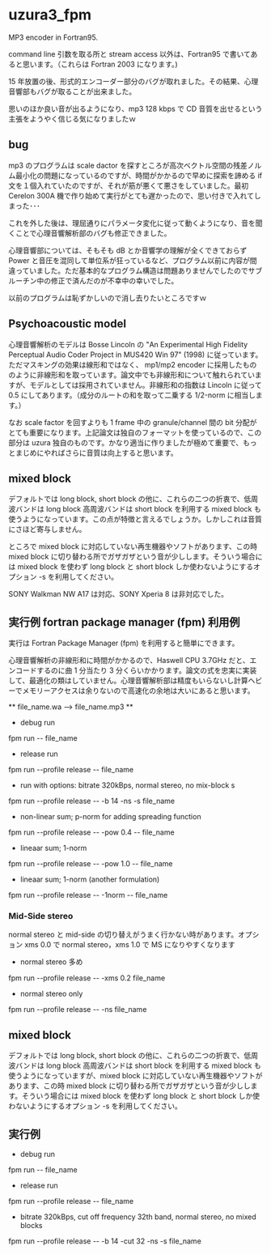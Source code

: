 # uzura3_fpm

MP3 encoder in Fortran95.

command line 引数を取る所と stream access 以外は、Fortran95 で書いてあると思います。（これらは Fortran 2003 になります。)

15 年放置の後、形式的エンコーダー部分のバグが取れました。その結果、心理音響部もバグが取ることが出来ました。

思いのほか良い音が出るようになり、mp3 128 kbps で CD 音質を出せるという主張をようやく信じる気になりましたｗ

## bug 

mp3 のプログラムは scale dactor を探すところが高次ベクトル空間の残差ノルム最小化の問題になっているのですが、時間がかかるので早めに探索を諦める if 文を１個入れていたのですが、それが筋が悪くて悪さをしていました。最初 Cerelon 300A 機で作り始めて実行がとても遅かったので、思い付きで入れてしまった･･･

これを外した後は、理屈通りにパラメータ変化に従って動くようになり、音を聞くことで心理音響解析部のバグも修正できました。

心理音響部については、そもそも dB とか音響学の理解が全くできておらず Power と音圧を混同して単位系が狂っているなど、プログラム以前に内容が間違っていました。ただ基本的なプログラム構造は問題ありませんでしたのでサブルーチン中の修正で済んだのが不幸中の幸いでした。

以前のプログラムは恥ずかしいので消し去りたいところですｗ

## Psychoacoustic model  

心理音響解析のモデルは Bosse Lincoln の "An Experimental High Fidelity Perceptual Audio Coder Project in MUS420 Win 97" (1998) に従っています。ただマスキングの効果は線形和ではなく、 mp1/mp2 encoder に採用したもののように非線形和を取っています。論文中でも非線形和について触れられていますが、モデルとしては採用されていません。非線形和の指数は Lincoln に従って 0.5 にしてあります。（成分のルートの和を取って二乗する 1/2-norm に相当します。） 

なお scale factor を回すよりも 1 frame 中の granule/channel 間の bit 分配がとても重要になります。上記論文は独自のフォーマットを使っているので、この部分は uzura 独自のものです。かなり適当に作りましたが極めて重要で、もっとまじめにやればさらに音質は向上すると思います。

## mixed block 

デフォルトでは long block, short block の他に、これらの二つの折衷で、低周波バンドは long block 高周波バンドは short block を利用する mixed block も使うようになっています。この点が特徴と言えるでしょうか。しかしこれは音質にさほど寄与しません。

ところで mixed block に対応していない再生機器やソフトがあります、この時 mixed block に切り替わる所でガザガザという音が少しします。そういう場合には mixed block を使わず long block と short block しか使わないようにするオプション -s を利用してください。

SONY Walkman NW A17 は対応、SONY Xperia 8 は非対応でした。

## 実行例 fortran package manager (fpm) 利用例

実行は Fortran Package Manager (fpm) を利用すると簡単にできます。

心理音響解析の非線形和に時間がかかるので、Haswell CPU 3.7GHz だと、エンコードするのに曲 1 分当たり 3 分くらいかかります。論文の式を忠実に実装して、最適化の類はしていません。心理音響解析部は精度もいらないし計算ヘビーでメモリーアクセスは余りないので高速化の余地は大いにあると思います。

** file_name.wa --> file_name.mp3 **

- debug run

 fpm run -- file_name

- release run

 fpm run --profile release -- file_name

- run with options: bitrate 320kBps, normal stereo, no mix-block s

 fpm run --profile release -- -b 14 -ns -s file_name

- non-linear sum; p-norm for adding spreading function  

 fpm run --profile release -- -pow 0.4 -- file_name 

- lineaar sum; 1-norm

 fpm run --profile release -- -pow 1.0 -- file_name 

- lineaar sum; 1-norm (another formulation)

 fpm run --profile release -- -1norm -- file_name 

### Mid-Side stereo

 normal stereo と mid-side の切り替えがうまく行かない時があります。オプション xms 0.0 で normal stereo，xms 1.0 で MS になりやすくなります

- normal stereo 多め

 fpm run --profile release -- -xms 0.2  file_name

- normal stereo only

 fpm run --profile release -- -ns  file_name


## mixed block 
デフォルトでは long block, short block の他に、これらの二つの折衷で、低周波バンドは long block 高周波バンドは short block を利用する mixed block も使うようになっていますが、mixed block に対応していない再生機器やソフトがあります、この時 mixed block に切り替わる所でガザガザという音が少しします。そういう場合には mixed block を使わず long block と short block しか使わないようにするオプション -s を利用してください。

## 実行例

- debug run

 fpm run -- file_name

- release run

 fpm run --profile release -- file_name

- bitrate 320kBps, cut off frequency 32th band, normal stereo, no mixed blocks

 fpm run --profile release -- -b 14 -cut 32 -ns -s file_name